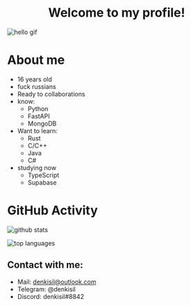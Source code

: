 <h1 align="center">Welcome to my profile!</h1>

![hello gif](https://media.tenor.com/PVOLP-zHqooAAAAC/hello.gif)

# About me
- 16 years old
- fuck russians
- Ready to collaborations
- know:
  - Python
  - FastAPI
  - MongoDB
- Want to learn:
  - Rust
  - C/C++
  - Java
  - C#
- studying now
  - TypeScript
  - Supabase

# GitHub Activity

![github stats](https://github-readme-stats.vercel.app/api?username=denkisil&theme=dark&show_icons=true)

![top languages](https://github-readme-stats.vercel.app/api/top-langs?username=denkisil&theme=dark&layout=compact&show_icons=true)

## Contact with me:
- Mail: denkisil@outlook.com
- Telegram: @denkisil
- Discord: denkisil#8842
